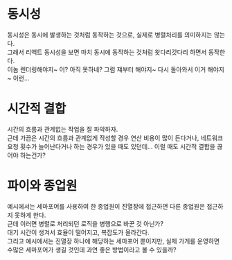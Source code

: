 # 동시성

동시성은 동시에 발생하는 것처럼 동작하는 것으로, 실제로 병렬처리를 의미하지는 않는다.  
그래서 리액트 동시성을 보면 마치 동시에 동작하는 것처럼 왓다리갓다리 하면서 동작한다.  
이놈 렌더링해야지~ 어? 아직 못하네? 그럼 쟤부터 해야지~ 다시 돌아와서 이거 해야지~ 이런...

# 시간적 결합

시간의 흐름과 관계없는 작업을 잘 파악하자.  
근데 가끔은 시간의 흐름과 관계없게 작성할 경우 연산 비용이 많이 든다거나, 네트워크 요청 횟수가 늘어난다거나 하는 경우가 있을 때도 있던데... 이럴 때도 시간적 결합을 끊어야 하는건가?

# 파이와 종업원

예시에서는 세마포어를 사용하여 한 종업원이 진열장에 접근하면 다른 종업원은 접근하지 못하게 한다.  
근데 이러면 병렬로 처리되던 로직을 병행으로 바꾼 것 아닌가?  
대기 시간이 생겨서 효율이 떨어지고, 복잡도가 올라간다.  
그리고 예시에서는 진열장 하나에 해당하는 세마포어 뿐이지만, 실제 가게를 운영하면 수많은 세마포어가 생길 것인데 과연 좋은 방법이라고 볼 수 있을까?  

